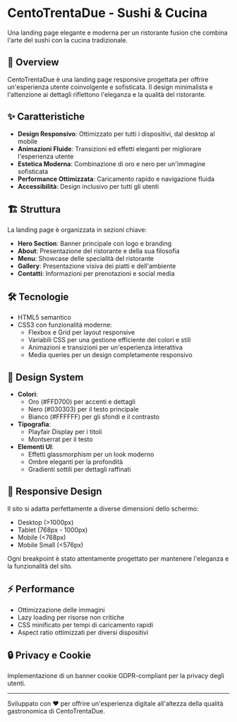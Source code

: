 # CentoTrentaDue - Sushi & Cucina

Una landing page elegante e moderna per un ristorante fusion che combina l'arte del sushi con la cucina tradizionale.

## 🎯 Overview

CentoTrentaDue è una landing page responsive progettata per offrire un'esperienza utente coinvolgente e sofisticata. Il design minimalista e l'attenzione ai dettagli riflettono l'eleganza e la qualità del ristorante.

## ✨ Caratteristiche

- **Design Responsivo**: Ottimizzato per tutti i dispositivi, dal desktop al mobile
- **Animazioni Fluide**: Transizioni ed effetti eleganti per migliorare l'esperienza utente
- **Estetica Moderna**: Combinazione di oro e nero per un'immagine sofisticata
- **Performance Ottimizzata**: Caricamento rapido e navigazione fluida
- **Accessibilità**: Design inclusivo per tutti gli utenti

## 🏗️ Struttura

La landing page è organizzata in sezioni chiave:

- **Hero Section**: Banner principale con logo e branding
- **About**: Presentazione del ristorante e della sua filosofia
- **Menu**: Showcase delle specialità del ristorante
- **Gallery**: Presentazione visiva dei piatti e dell'ambiente
- **Contatti**: Informazioni per prenotazioni e social media

## 🛠️ Tecnologie

- HTML5 semantico
- CSS3 con funzionalità moderne:
  - Flexbox e Grid per layout responsive
  - Variabili CSS per una gestione efficiente dei colori e stili
  - Animazioni e transizioni per un'esperienza interattiva
  - Media queries per un design completamente responsivo

## 🎨 Design System

- **Colori**:
  - Oro (#FFD700) per accenti e dettagli
  - Nero (#030303) per il testo principale
  - Bianco (#FFFFFF) per gli sfondi e il contrasto
- **Tipografia**:
  - Playfair Display per i titoli
  - Montserrat per il testo
- **Elementi UI**:
  - Effetti glassmorphism per un look moderno
  - Ombre eleganti per la profondità
  - Gradienti sottili per dettagli raffinati

## 📱 Responsive Design

Il sito si adatta perfettamente a diverse dimensioni dello schermo:
- Desktop (>1000px)
- Tablet (768px - 1000px)
- Mobile (<768px)
- Mobile Small (<576px)

Ogni breakpoint è stato attentamente progettato per mantenere l'eleganza e la funzionalità del sito.

## ⚡ Performance

- Ottimizzazione delle immagini
- Lazy loading per risorse non critiche
- CSS minificato per tempi di caricamento rapidi
- Aspect ratio ottimizzati per diversi dispositivi

## 🔒 Privacy e Cookie

Implementazione di un banner cookie GDPR-compliant per la privacy degli utenti.

---

Sviluppato con ❤️ per offrire un'esperienza digitale all'altezza della qualità gastronomica di CentoTrentaDue.
